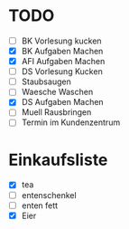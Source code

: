 # TODO
- [ ] BK Vorlesung kucken 
- [x] BK Aufgaben Machen
- [x] AFI Aufgaben Machen
- [ ] DS Vorlesung Kucken 
- [ ] Staubsaugen 
- [ ] Waesche Waschen
- [x] DS Aufgaben Machen
- [ ] Muell Rausbringen
- [ ] Termin im Kundenzentrum

# Einkaufsliste
- [x] tea
- [ ] entenschenkel
- [ ] enten fett
- [x] Eier
